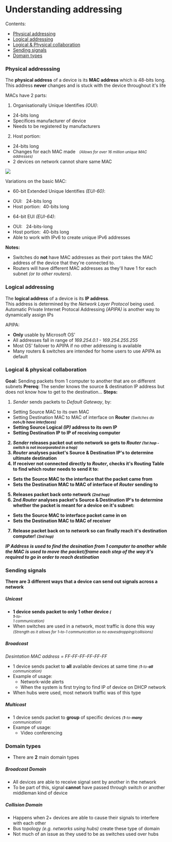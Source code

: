 # Understanding addressing

Contents:
+ [Physical addressing](#physical-addressing)
+ [Logical addressing](#logical-addressing)
+ [Logical & Physical collaboration](#logical-&amp;-physical-collaboration)
+ [Sending signals](#sending-signals)
+ [Domain types](#domain-types)

### Physical addresssing

The **physical address** of a device is its **MAC address** which is 48-bits long.<br>
This address **never** changes and is stuck with the device throughout it's life

MACs have 2 parts:

1. Organisationally Unique Identifies *(OUI)*:
  *  24-bits long
  *  Specifices manufacturer of device
  *  Needs to be registered by manufacturers
2. Host portion:
  *  24-bits long
  *  Changes for each MAC made
  &nbsp;&nbsp;<small><i>(Allows for over 16 million unique MAC addresses)</i></small>
  *  2 devices on network cannot share same MAC

<img src="../assets/mac-address-split.png"/>

Variations on the basic MAC:

+  60-bit Extended Unique Identifies *(EUI-60)*:
  -  OUI:&nbsp;&nbsp;&nbsp;24-bits long
  -  Host portion:&nbsp;&nbsp;40-bits long
+  64-bit EUI *(EUI-64)*:
  -  OUI:&nbsp;&nbsp;&nbsp;24-bits-long
  -  Host portion:&nbsp;&nbsp;40-bits long
  -  Able to work with IPv6 to create unique IPv6 addresses

**Notes:**

+ Switches do **not** have MAC addresses as their port takes the MAC address of the device that they're connected to.
+ Routers will have different MAC addresses as they'll have 1 for each subnet *(or to other routers)*.

### Logical addressing

The **logical address** of a device is its **IP address**.<br>
This address is determined by the *Network Layer Protocol* being used.<br>
Automatic Private Internet Protocal Addressing *(APIPA)* is another way to dynamically assign IPs

APIPA:

+  **Only** usable by Microsoft OS'
+  All addresses fall in range of *169.254.0.1 - 169.254.255.255*
+  Most OS' failover to APIPA if no other addressing is available
+  Many routers & switches are intended for home users to use APIPA as default

### Logical & physical collaboration

**Goal:** Sending packets from 1 computer to another that are on different subnets
**Prereq:** The sender knows the source & destination IP address but does not know how to get to the destination...
**Steps:**
1.  *Sender* sends packets to *Default Gateway*, by:
  +  Setting Source MAC to its own MAC
  +  Setting Destination MAC to MAC of interface on **Router**
  <small><i>(Switches do <b>not</b have interfaces)</i></small>
  +  Setting Source Logical *(IP)* address to its own IP
  +  Setting Destination IP to IP of receiving computer
2.  *Sender* releases packet out onto network so gets to *Router*
<small><i>(1st hop - switch is not incorporated in a hop)</i></small>
3.  *Router* analyses packet's Source & Destination IP's to determine ultimate destination
4.  If receiver not connected directly to *Router*, checks it's Routing Table to find which router needs to send it to:
  +  Sets the Source MAC to the interface that the packet came from
  +  Sets the Destination MAC to MAC of interface of *Router* sending to
5.  Releases packet back onto network
<small><i>(2nd hop)</i></small>
6.  2nd *Router* analyses packet's Source & Destination IP's to determine whether the packet is meant for a device on it's subnet:
  +  Sets the Source MAC to interface packet came in on
  +  Sets the Destination MAC to MAC of receiver
7.  Release packet back on to network so can finally reach it's destination computer!
<small><i>(3rd hop)</i></small>

*IP Address is used to find the desination from 1 computer to another while the MAC is used to move the packet/frame each step of the way it's required to go in order to reach destination*

### Sending signals

There are **3** different ways that a device can send out signals across a network

##### Unicast

+ 1 device sends packet to **only** 1 other device
<small><i>(<br>1</b>-to-<br>1</b> communication)</i></small>
+ When switches are used in a network, most traffic is done this way
<small><i>(Strength as it allows for 1-to-1 communication so no eavesdropping/collisions)</i></small>

##### Broadcast
*Desintation MAC address = FF-FF-FF-FF-FF-FF*

+ 1 device sends packet to **all** available devices at same time
<small><i>(<b>1</b>-to-<b>all</b> communication)</i></small>
+ Example of usage:
  + Network-wide alerts
  + When the system is first trying to find IP of device on DHCP network
+ When hubs were used, most network traffic was of this type

##### Multicast

+ 1 device sends packet to **group** of specific devices
<small><i>(<b>1</b>-to-<b>many</b> communication)</i></small>
+ Exampe of usage:
  + Video conferencing

### Domain types

+ There are **2** main domain types

##### Broadcast Domain

+ All devices are able to receive signal sent by another in the network
+ To be part of this, signal **cannot** have passed through switch or another middleman kind of device

##### Collision Domain

+ Happens when 2+ devices are able to cause their signals to interfere with each other
+ Bus topology *(e.g. networks using hubs)* create these type of domain
+ Not much of an issue as they used to be as switches used over hubs
